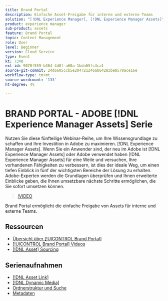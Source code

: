 ```yaml
---
title: Brand Portal
description: Einfache Asset-Freigabe für interne und externe Teams
solution: "[!DNL Experience Manager], [!DNL Experience Manager Assets]"
product: experience manager
sub-product: assets
feature: Brand Portal
topic: Content Management
role: User
level: Beginner
version: Cloud Service
type: Event
kt: 7340
exl-id: 9070f559-b364-4d8f-a60a-1bda65fc4ca1
source-git-commit: 24d6605ccb5e204721246ab64283be8570ace16e
workflow-type: tm+mt
source-wordcount: '133'
ht-degree: 4%

---
```


# BRAND PORTAL - ADOBE [!DNL Experience Manager Assets] Serie

Nutzen Sie diese fünfteilige Webinar-Reihe, um Ihre Wissensgrundlage zu schaffen und Ihre Investition in Adobe zu maximieren. [!DNL Experience Manager Assets]. Wenn Sie ein Anwender sind, der neu im Adobe ist [!DNL Experience Manager Assets] oder Adobe verwendet haben [!DNL Experience Manager Assets] für eine Weile und versuchen, Ihre vorhandenen Fähigkeiten zu verbessern, ist dies der ideale Weg, um einen tiefen Einblick in fünf der wichtigsten Bereiche der Lösung zu erhalten. Adobe-Experten werden die Grundlagen überprüfen und Ihnen erweiterte Einblicke geben, die Ihnen umsetzbare nächste Schritte ermöglichen, die Sie sofort umsetzen können.

>[!VIDEO](https://video.tv.adobe.com/v/332133/?quality=12&learn=on&hidetitle=true)

Brand Portal ermöglicht die einfache Freigabe von Assets für interne und externe Teams.

## Ressourcen

* [Übersicht über [!UICONTROL Brand Portal]](https://experienceleague.adobe.com/docs/experience-manager-brand-portal/using/introduction/brand-portal.html?lang=de)
* [[!UICONTROL Brand Portal] Videos](https://experienceleague.adobe.com/docs/experience-manager-learn/assets/sharing/brand-portal.html)
* [[!DNL Asset] Sourcing](https://experienceleague.adobe.com/docs/experience-manager-brand-portal/using/asset-sourcing-in-brand-portal/brand-portal-asset-sourcing.html?lang=de)

## Serienaufnahmen

* [[!DNL Asset Link]](asset-link.md)
* [[!DNL Dynamic Media]](dynamic-media.md)
* [Ordnerstruktur und Suche](folder-structure-search.md)
* [Metadaten](metadata.md)

